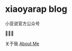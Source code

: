 # xiaoyarap blog 
小亚说官方公众号

💖💖💖

关于我 
[About Me](https://xiaoyarap.github.io/blog/3种方式与我合作邀约讲课商业化妆美丽创业.html)

